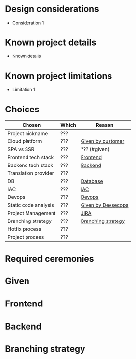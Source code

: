 # Design considerations

- Consideration 1

# Known project details

- Known details

# Known project limitations

- Limitation 1

# Choices

| Chosen  | Which |Reason |
|---|---|---|
| Project nickname | ???| |
|  Cloud platform | ??? | [Given by customer](#given) |
|  SPA vs SSR| ??? | ??? (#given) |
|  Frontend tech stack | ??? | [Frontend](#frontend) |
|  Backend tech stack | ??? | [Backend](#backend) |
| Translation provider| ??? | |
|  DB | ??? | [Database](#db) |
|  IAC | ??? | [IAC](#db) |
|  Devops | ??? | [Devops](#given) |
|  Static code analysis | ??? | [Given by Devsecops](#given) |
|  Project Management | ??? | [JIRA](#given) |
|  Branching strategy | ??? | [Branching strategy](#branching_strategy) |
| Hotfix process | ??? | |
| Project process | ??? | |


# Required ceremonies

# Given

# Frontend

# Backend

# Branching strategy
